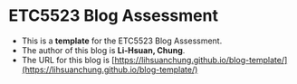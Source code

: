 
# ETC5523 Blog Assessment

* This is a **template** for the ETC5523 Blog Assessment. 
* The author of this blog is **Li-Hsuan, Chung**.
* The URL for this blog is [https://lihsuanchung.github.io/blog-template/](https://lihsuanchung.github.io/blog-template/)

